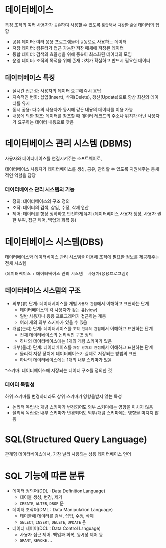 # 데이터베이스
특정 조직의 여러 사용자가 `공유`하여 사용할 수 있도록 `통합`해서 `저장`한 `운영` 데이터의 집합

- 공유 데이터: 여러 응용 프로그램들이 공동으로 사용하는 데이터
- 저장 데이터: 컴퓨터가 접근 가능한 저장 매체에 저장된 데이터
- 통합 데이터: 검색의 효율성을 위해 중복이 최소화된 데이터의 모임
- 운영 데이터: 조직의 목적을 위해 존재 가치가 확실하고 반드시 필요한 데이터

## 데이터베이스 특징
- 실시간 접근성: 사용자의 데이터 요구에 즉시 응답
- 지속적인 변화: 삽입(Insert), 삭제(Delete), 갱신(Update)으로 항상 최신의 데이터를 유지
- 동시 공용:  다수의 사용자가 동시에 같은 내용의 데이터를 이용 가능
- 내용에 의한 참조: 데이터를 참조할 때 데이터 레코드의 주소나 위치가 아닌 사용자가 요구하는 데이터 내용으로 찾음

# 데이터베이스 관리 시스템 (DBMS)
사용자와 데이터베이스를 연결시켜주는 소프트웨어로, 

데이터베이스 사용자가 데이터베이스를 생성, 공유, 관리할 수 있도록 지원해주는 총체적인 역할을 담당

### 데이터베이스 관리 시스템의 기능
- 정의: 데이터베이스의 구조 정의
- 조작: 데이터의 검색, 삽입, 수정, 삭제 연산
- 제어: 데이터를 항상 정확하고 안전하게 유지 (데이터베이스 사용자 생성, 사용자 권한 부여, 접근 제어, 백업과 회복 등)

# 데이터베이스 시스템(DBS)
데이터베이스와 데이터베이스 관리 시스템을 이용해 조직에 필요한 정보를 제공해주는 전체 시스템 

(데이터베이스 + 데이터베이스 관리 시스템 + 사용자(응용프로그램))

## 데이터베이스 시스템의 구조
- 외부(뷰) 단계: 데이터베이스를 개별 `사용자 관점`에서 이해하고 표현하는 단계
  - 데이터베이스의 각 사용자가 갖는 뷰(view)
  - 일반 사용자나 응용 프로그래머가 접근하는 계층
  - 여러 개의 외부 스키마가 있을 수 있음
- 개념(논리) 단계: 데이터베이스를 `조직 전체의 관점`에서 이해하고 표현하는 단계
  - 전체 데이터베이스의 논리적인 구조 정의
  - 하나의 데이터베이스에는 1개의 개념 스키마가 있음
- 내부(물리) 단계: 데이터베이스를 `저장 장치의 관점`에서 이해하고 표현하는 단계
  - 물리적 저장 장치에 데이터베이스가 실제로 저장되는 방법의 표현
  - 하나의 데이터베이스에는 1개의 내부 스키마가 있음

*스키마: 데이터베이스에 저장되는 데이터 구조를 정의한 것

### 데이터 독립성
하위 스키마를 변경하더라도 상위 스키마가 영향을받지 않는 특성

- 논리적 독립성: 개념 스키마가 변경되어도 외부 스키마에는 영향을 미치지 않음
- 물리적 독립성: 내부 스키마가 변경되어도 외부/개념 스키마에는 영향을 미치지 않음

# SQL(Structured Query Language)
관계형 데이터베이스에서, 가장 널리 사용되는 상용 데이터베이스 언어

# SQL 기능에 따른 분류
- 데이터 정의어(DDL : Data Definition Language)
  - 테이블 생성, 변경, 제거
  - `CREATE`, `ALTER`, `DROP` 문
- 데이터 조작어(DML : Data Manipulation Language)
  - 테이블에 데이터를 검색, 삽입, 수정, 삭제
  - `SELECT`, `INSERT`, `DELETE`, `UPDATE` 문
- 데이터 제어어(DCL : Data Control Language)
  - 사용자 접근 제어. 백업과 회복, 동시성 제어 등
  - `GRANT`, `REVOKE` …
